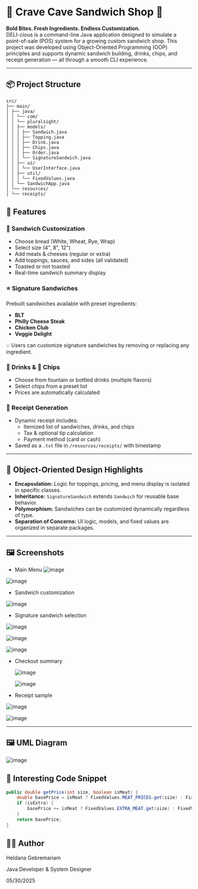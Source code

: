 # 🥪 Crave Cave Sandwich Shop 🥪

**Bold Bites. Fresh Ingredients. Endless Customization.**  
DELI-cious is a command-line Java application designed to simulate a point-of-sale (POS) system for a growing custom sandwich shop. This project was developed using Object-Oriented Programming (OOP) principles and supports dynamic sandwich building, drinks, chips, and receipt generation — all through a smooth CLI experience.

---

## 📦 Project Structure
```
src/
├── main/
│ ├── java/
│ │ └── com/
│ │ └── pluralsight/
│ │ ├── models/
│ │ │ ├── Sandwich.java
│ │ │ ├── Topping.java
│ │ │ ├── Drink.java
│ │ │ ├── Chips.java
│ │ │ ├── Order.java
│ │ │ └── SignatureSandwich.java
│ │ ├── ui/
│ │ │ └── UserInterface.java
│ │ ├── util/
│ │ │ └── FixedValues.java
│ │ └── SandwichApp.java
│ └── resources/
│ └── receipts/

```

## 🚀 Features

### 🥪 Sandwich Customization
- Choose bread (White, Wheat, Rye, Wrap)
- Select size (4", 8", 12")
- Add meats & cheeses (regular or extra)
- Add toppings, sauces, and sides (all validated)
- Toasted or not toasted
- Real-time sandwich summary display

### ⭐ Signature Sandwiches
Prebuilt sandwiches available with preset ingredients:
- **BLT**
- **Philly Cheese Steak**
- **Chicken Club**
- **Veggie Delight**

💡 Users can customize signature sandwiches by removing or replacing any ingredient.

### 🧃 Drinks & 🥔 Chips
- Choose from fountain or bottled drinks (multiple flavors)
- Select chips from a preset list
- Prices are automatically calculated

### 🧾 Receipt Generation
- Dynamic receipt includes:
  - Itemized list of sandwiches, drinks, and chips
  - Tax & optional tip calculation
  - Payment method (card or cash)
- Saved as a `.txt` file in `/resources/receipts/` with timestamp

---

## 🧠 Object-Oriented Design Highlights

- **Encapsulation:** Logic for toppings, pricing, and menu display is isolated in specific classes.
- **Inheritance:** `SignatureSandwich` extends `Sandwich` for reusable base behavior.
- **Polymorphism:** Sandwiches can be customized dynamically regardless of type.
- **Separation of Concerns:** UI logic, models, and fixed values are organized in separate packages.

---

## 🖼️ Screenshots
 
  - Main Menu
![image](https://github.com/user-attachments/assets/5c78e630-b027-46dc-908a-437baff0451b)

![image](https://github.com/user-attachments/assets/41ad60d7-fd81-462c-b73c-fc5255592467)

 - Sandwich customization

![image](https://github.com/user-attachments/assets/783d47b3-af7b-4020-8176-b9b066432eb2)

- Signature sandwich selection

![image](https://github.com/user-attachments/assets/606ff1e2-d044-4dd4-96da-40aa94caa858)

![image](https://github.com/user-attachments/assets/cb4ed7ff-592d-41b3-bc55-f03f84205e83)

![image](https://github.com/user-attachments/assets/a8ef16b7-1f44-4bf9-bdf4-4b519b3802a1)


- Checkout summary

  ![image](https://github.com/user-attachments/assets/5e9365e4-d219-44d0-9d55-cbbacfd6c4be)
  
  ![image](https://github.com/user-attachments/assets/09255345-667f-4c01-966a-ded09896f67c)


- Receipt sample
  
![image](https://github.com/user-attachments/assets/8d885244-cdc8-4e23-8ff2-8111b133980b)

![image](https://github.com/user-attachments/assets/51fea2f6-3eb7-4a2f-b86e-b806a1236f28)

---

## 🖼️ UML Diagram

![image](https://github.com/user-attachments/assets/730fc7ab-eae9-46ff-9f9d-30a47493704a)

## 📌 Interesting Code Snippet

```java
public double getPrice(int size, boolean isMeat) {
    double basePrice = isMeat ? FixedValues.MEAT_PRICES.get(size) : FixedValues.CHEESE_PRICES.get(size);
    if (isExtra) {
        basePrice += isMeat ? FixedValues.EXTRA_MEAT.get(size) : FixedValues.EXTRA_CHEESE.get(size);
    }
    return basePrice;
}
```
## 🙋‍♀️ Author

Heldana Gebremariam

Java Developer & System Designer

05/30/2025

